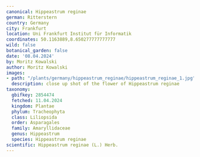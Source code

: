 ```yaml
---
canonical: Hippeastrum reginae
german: Ritterstern
country: Germany
city: Frankfurt
location: Uni Frankfurt Institut für Informatik
coordinates: 50.1163889,8.650277777777777
wild: false
botanical_garden: false
date: '08.04.2024'
by: Moritz Kowalski
author: Moritz Kowalski
images:
- path: "/plants/germany/hippeastrum_reginae/hippeastrum_reginae_1.jpg"
  description: close up shot of the flower of Hippeastrum reginae
taxonomy:
  gbifkey: 2854474
  fetched: 11.04.2024
  kingdom: Plantae
  phylum: Tracheophyta
  class: Liliopsida
  order: Asparagales
  family: Amaryllidaceae
  genus: Hippeastrum
  species: Hippeastrum reginae
scientific: Hippeastrum reginae (L.) Herb.
---
```

